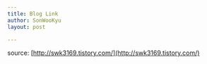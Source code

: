 ```yaml
---
title: Blog Link
author: SonWooKyu
layout: post

---
```


source: [http://swk3169.tistory.com/](http://swk3169.tistory.com/)

